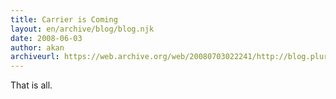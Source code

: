 ```yaml
---
title: Carrier is Coming
layout: en/archive/blog/blog.njk
date: 2008-06-03
author: akan
archiveurl: https://web.archive.org/web/20080703022241/http://blog.plurk.com/2008/06/03/carrier-is-coming/
---
```

That is all.